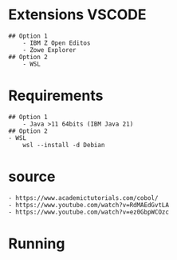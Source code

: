 # Extensions VSCODE
    ## Option 1 
        - IBM Z Open Editos
        - Zowe Explorer
    ## Option 2
        - WSL

# Requirements
    ## Option 1
        - Java >11 64bits (IBM Java 21)
    ## Option 2
    - WSL 
        wsl --install -d Debian

# source
    - https://www.academictutorials.com/cobol/
    - https://www.youtube.com/watch?v=RdMAEdGvtLA
    - https://www.youtube.com/watch?v=ez0GbpWCOzc


# Running

